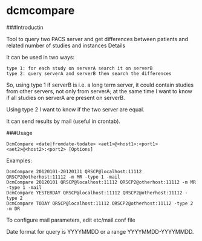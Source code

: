dcmcompare
==========

###Introductin


Tool to query two PACS server and get differences between patients and related number of studies and instances
Details

It can be used in two ways:

    type 1: for each study on serverA search it on serverB
    type 2: query serverA and serverB then search the differences 

So, using type 1 if serverB is i.e. a long term server, it could contain studies from other servers, not only from serverA; at the same time I want to know if all studies on serverA are present on serverB.

Using type 2 I want to know if the two server are equal.

It can send results by mail (useful in crontab).

###Usage

    DcmCompare <date|fromdate-todate> <aet1>@<host1>:<port1> <aet2>@<host2>:<port2> [Options]

Examples:

    DcmCompare 20120101-20120131 QRSCP@localhost:11112 QRSCP2@otherhost:11112 -m MR -type 1 -mail
    DcmCompare 20120101 QRSCP@localhost:11112 QRSCP2@otherhost:11112 -m MR -type 1 -mail
    DcmCompare YESTERDAY QRSCP@localhost:11112 QRSCP2@otherhost:11112 -type 2
    DcmCompare TODAY QRSCP@localhost:11112 QRSCP2@otherhost:11112 -type 2 -m DR

To configure mail parameters, edit etc/mail.conf file

Date format for query is YYYYMMDD or a range YYYYMMDD-YYYYMMDD. 
